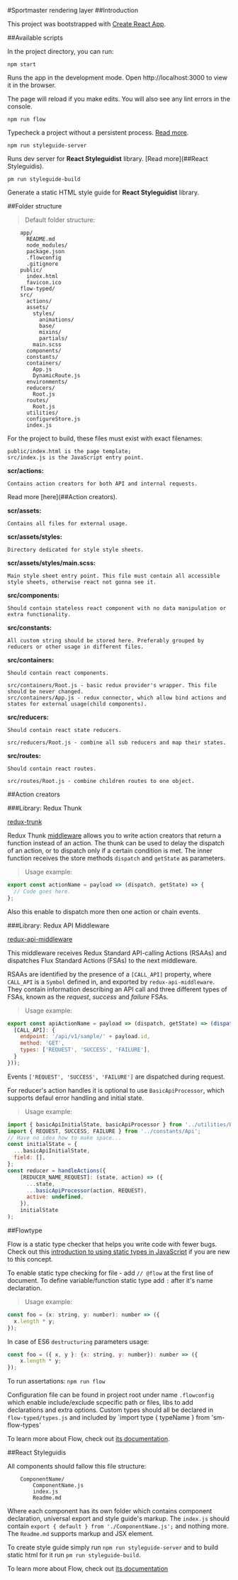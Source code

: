 #Sportmaster rendering layer
##Introduction

This project was bootstrapped with [Create React App](https://github.com/facebookincubator/create-react-app).

##Available scripts

In the project directory, you can run:

`npm start`

Runs the app in the development mode.
Open http://localhost:3000 to view it in the browser.

The page will reload if you make edits.
You will also see any lint errors in the console.

`npm run flow`

Typecheck a project without a persistent process. [Read more](##Flowtype).

`npm run styleguide-server`

Runs dev  server for **React Styleguidist** library. [Read more](##React Styleguidis).
 
`pm run styleguide-build`

Generate a static HTML style guide for **React Styleguidist** library.

##Folder structure

> Default folder structure:

```
    app/
      README.md
      node_modules/
      package.json
      .flowconfig
      .gitignore
    public/
      index.html
      favicon.ico
    flow-typed/
    src/
      actions/
      assets/
        styles/
          animations/
          base/
          mixins/
          partials/
        main.scss
      components/
      constants/
      containers/
        App.js
        DynamicRoute.js
      environments/
      reducers/
        Root.js
      routes/
        Root.js
      utilities/
      configureStore.js
      index.js
```

For the project to build, these files must exist with exact filenames:

    public/index.html is the page template;
    src/index.js is the JavaScript entry point.

**scr/actions:**

    Contains action creators for both API and internal requests.

Read more [here](##Action creators).

**scr/assets:**

    Contains all files for external usage.
    
**scr/assets/styles:**

    Directory dedicated for style style sheets.
    
**scr/assets/styles/main.scss:**

    Main style sheet entry point. This file must contain all accessible style sheets, otherwise react not gonna see it. 

**src/components:**

    Should contain stateless react component with no data manipulation or extra functionality.

**src/constants:**

    All custom string should be stored here. Preferably grouped by reducers or other usage in different files.

**src/containers:**

    Should contain react components.

    src/containers/Root.js - basic redux provider's wrapper. This file should be never changed.
    src/containers/App.js - redux connector, which allow bind actions and states for external usage(child components).

**src/reducers:**

    Should contain react state reducers.

    src/reducers/Root.js - combine all sub reducers and map their states.

**src/routes:**

    Should contain react routes.

    src/routes/Root.js - combine children routes to one object.

##Action creators

###Library: Redux Thunk

[redux-trunk](https://github.com/gaearon/redux-thunk)

Redux Thunk [middleware](https://github.com/reactjs/redux/blob/master/docs/advanced/Middleware.md) allows you to write action creators that return a function instead of an action. The thunk can be used to delay the dispatch of an action, or to dispatch only if a certain condition is met. The inner function receives the store methods `dispatch` and `getState` as parameters.

> Usage example:

```Javascript
export const actionName = payload => (dispatch, getState) => {
  // Code goes here.
};
```

Also this enable to dispatch more then one action or chain events. 

###Library: Redux API Middleware

[redux-api-middleware](https://github.com/agraboso/redux-api-middleware)

This middleware receives Redux Standard API-calling Actions (RSAAs) and dispatches Flux Standard Actions (FSAs) to the next middleware.

RSAAs are identified by the presence of a `[CALL_API]` property, where `CALL_API` is a `Symbol` defined in, and exported by `redux-api-middleware`. They contain information describing an API call and three different types of FSAs, known as the *request*, *success* and *failure* FSAs.

> Usage example:

```Javascript
export const apiActionName = payload => (dispatch, getState) => (dispatch({
  [CALL_API]: {
    endpoint: '/api/v1/sample/' + payload.id,
    method: 'GET',
    types: ['REQUEST', 'SUCCESS', 'FAILURE'],
  }
}));
```

Events `['REQUEST', 'SUCCESS', 'FAILURE']` are dispatched during request.

For reducer's action handles it is optional to use `BasicApiProcessor`, which supports defaul error handling and initial state.
 
> Usage example:

```Javascript
import { basicApiInitialState, basicApiProcessor } from '../utilities/BasicApiProcessor';
import { REQUEST, SUCCESS, FAILURE } from '../constants/Api';
// Have no idea how to make space...
const initialState = {
  ...basicApiInitialState,
  field: [],
};
const reducer = handleActions({
    [REDUCER_NAME_REQUEST]: (state, action) => ({
      ...state,
      ...basicApiProcessor(action, REQUEST),
      active: undefined,
    }),
    initialState
);

```

##Flowtype

Flow is a static type checker that helps you write code with fewer bugs. Check out this [introduction to using static types in JavaScript](https://medium.freecodecamp.com/why-use-static-types-in-javascript-part-1-8382da1e0adb#.ujt814w5o)
 if you are new to this concept.
 
To enable static type checking for file - add  `// @flow` at the first line of document. To define variable/function static type add `:` after it's name declaration.

> Usage example:

````Javascript
const foo = (x: string, y: number): number => ({
  x.length * y;
});
````

In case of ES6 `destructuring` parameters usage:

```Javascript
const foo = ({ x, y }: {x: string, y: number}): number => ({
    x.length * y;
});
```

To run assertations: `npm run flow`

Configuration file can be found in project root under name `.flowconfig` which enable include/exclude scpecific path or files, libs to add declarations and extra options. 
Custom types should all be declared in `flow-typed/types.js` and included by `import type { typeName } from 'sm-flow-types'

To learn more about Flow, check out [its documentation](https://flowtype.org/).

##React Styleguidis

All components should fallow this file structure:

```
    ComponentName/
        ComponentName.js
        index.js
        Readme.md
```

Where each component has its own folder which contains component declaration, universal export and style guide's markup. The `index.js` should contain 
`export { default } from './ComponentName.js';` and nothing more. The `Readme.md` supports markup and JSX element.

To create style guide simply run `npm run styleguide-server` and to build static html for it run `pm run styleguide-build`.

To learn more about Flow, check out [its documentation](https://github.com/styleguidist/react-styleguidist)
